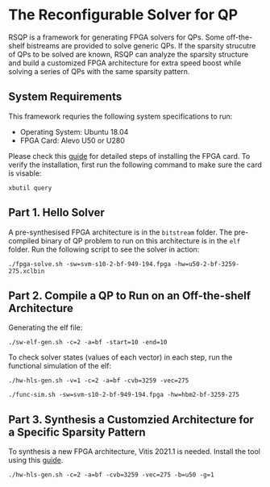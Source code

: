 # The Reconfigurable Solver for QP
RSQP is a framework for generating FPGA solvers for QPs.
Some off-the-shelf bistreams are provided to solve generic QPs.
If the sparsity strucutre of QPs to be solved are known, RSQP can analyze the sparsity structure and build a customized FPGA architecture for extra speed boost while solving a series of QPs with the same sparsity pattern.

## System Requirements
This framework requries the following system specifications to run:
- Operating System: Ubuntu 18.04
- FPGA Card: Alevo U50 or U280

Please check this [guide](https://docs.xilinx.com/r/en-US/ug1301-getting-started-guide-alveo-accelerator-cards/Introduction) 
for detailed steps of installing the FPGA card.
To verify the installation, first run the following command to make sure the card is visable:

`xbutil query`

## Part 1. Hello Solver
A pre-synthesised FPGA architecture is in the `bitstream` folder. 
The pre-compiled binary of QP problem to run on this architecture is in the `elf` folder.
Run the following script to see the solver in action: 

`./fpga-solve.sh -sw=svm-s10-2-bf-949-194.fpga -hw=u50-2-bf-3259-275.xclbin`

## Part 2. Compile a QP to Run on an Off-the-shelf Architecture
Generating the elf file:

`./sw-elf-gen.sh -c=2 -a=bf -start=10 -end=10`

To check solver states (values of each vector) in each step, run the functional simulation of the elf:

`./hw-hls-gen.sh -v=1 -c=2 -a=bf -cvb=3259 -vec=275`

`./func-sim.sh -sw=svm-s10-2-bf-949-194.fpga -hw=hbm2-bf-3259-275`

## Part 3. Synthesis a Customzied Architecture for a Specific Sparsity Pattern
To synthesis a new FPGA architecture, Vitis 2021.1 is needed.
Install the tool using this [guide](https://docs.xilinx.com/r/2021.1-English/ug1400-vitis-embedded/Installing-the-Vitis-Software-Platform).

`./hw-hls-gen.sh -c=2 -a=bf -cvb=3259 -vec=275 -b=u50 -g=1`